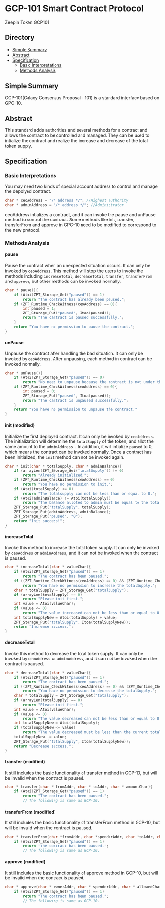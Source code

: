 # GCP-101 Smart Contract Protocol

Zeepin Token GCP101

## Directory
 - [Simple Summary](#Simple-Summary)
 - [Abstract](#Abstract)
 - [Specification](#Specification)
    * [Basic Interpretations](#Basic-Interpretations)
    * [Methods Analysis](#Methods-Analysis)
## Simple Summary
GCP-101(Galaxy Consensus Proposal - 101) is a standard interface based on GPC-10.
## Abstract
This standard adds authorities and several methods for a contract and allows the contract to be controlled and managed. They can be used to intialize the contract and realize the increase and decrease of the total token supply.
## Specification
### Basic Interpretations
You may need two kinds of special account address to control and manage the depolyed contract.
```c
char * ceoAddress = "/* address */"; //Highest authority
char * adminAddress = "/* address */"; //Administrator
```
ceoAddress intializes a contract, and it can invoke the pause and unPause method to control the contract. Some methods like init, transfer, transferFrom and approve in GPC-10 need to be modified to correspond to the new protocol.
### Methods Analysis
#### pause
Pause the contract when an unexpected situation occurs. It can only be invoked by `ceoAddress`. This method will stop the users to invoke the methods including `increaseTotal`, `decreaseTotal`, `transfer`, `transferFrom` and `approve`, but other methods can be invoked normally.
```c
char * pause(){
	if (Atoi(ZPT_Storage_Get("paused")) == 1)
		return "The contract has already been paused.";
	if (ZPT_Runtime_CheckWitness(ceoAddress) == 0){
		int paused = 1;
		ZPT_Storage_Put("paused", Itoa(paused));
		return "The cantract is paused successfully.";
	}
	return "You have no permission to pause the contract.";
}
```
#### unPause
Unpause the contract after handling the bad situation. It can only be invoked by `ceoAddress`. After unpausing, each method in contract can be invoked normally.
```c
char * unPause(){
	if (Atoi(ZPT_Storage_Get("paused")) == 0)
		return "No need to unpause because the contract is not under the pause situation.";
	if (ZPT_Runtime_CheckWitness(ceoAddress) == 0){
		int paused = 0;
		ZPT_Storage_Put("paused", Itoa(paused));
		return "The cantract is unpaused successfully.";
	}
	return "You have no permission to unpause the contract.";
}
```
#### init (modified)
Initialize the first deployed contract. It can only be invoked by `ceoAddress`. The initialization will determine the `totalSupply` of the token, and allot the same amount to the `adminAddress `. In addition, it will intialize `paused` to 0, which means the contract can be invoked normally.
Once a contract has been initialized, the `init` method can not be invoked again.
```c
char * init(char * totalSupply, char * adminBalance){
	if (arrayLen(ZPT_Storage_Get("totalSupply")) != 0)
		return "Already initialized.";
	if (ZPT_Runtime_CheckWitness(ceoAddress) == 0)
		return "You have no permission to init.";
	if (Atoi(totalSupply) <= 0)
		return "The totalsupply can not be less than or equal to 0.";
	if (Atoi(adminBalance) != Atoi(totalSupply))
		return "The balance alloted to admin must be equal to the totalSupply.";
	ZPT_Storage_Put("totalSupply", totalSupply);
	ZPT_Storage_Put(adminAddress, adminBalance);
	ZPT_Storage_Put("paused", "0");
    return "Init success!";
}
```
#### increaseTotal
Invoke this method to increase the total token supply. It can only be invoked by `ceoAddress` or `adminAddress`, and it can not be invoked when the contract is paused.
```c
char * increaseTotal(char * valueChar){
	if (Atoi(ZPT_Storage_Get("paused")) == 1) 
		return "The contract has been paused.";
	if ((ZPT_Runtime_CheckWitness(ceoAddress) == 0) && (ZPT_Runtime_CheckWitness(adminAddress) == 0))
		return "You have no permission to increase the totalSupply.";
	char * totalSupply = ZPT_Storage_Get("totalSupply");
    if (arrayLen(totalSupply) == 0)
    	return "Please init first.";
	int value = Atoi(valueChar);
	if (value <= 0)
		return "The value increased can not be less than or equal to 0.";
	int totalSupplyNew = Atoi(totalSupply) + value;
	ZPT_Storage_Put("totalSupply", Itoa(totalSupplyNew));
	return "Increase success.";
}
```
#### decreaseTotal
Invoke this method to decrease the total token supply. It can only be invoked by `ceoAddress` or `adminAddress`, and it can not be invoked when the contract is paused.
```c
char * decreaseTotal(char * valueChar){
	if (Atoi(ZPT_Storage_Get("paused")) == 1) 
		return "The contract has been paused.";
	if ((ZPT_Runtime_CheckWitness(ceoAddress) == 0) && (ZPT_Runtime_CheckWitness(adminAddress) == 0))
		return "You have no permission to decrease the totalSupply.";
	char * totalSupply = ZPT_Storage_Get("totalSupply");
    if (arrayLen(totalSupply) == 0)
    	return "Please init first.";
	int value = Atoi(valueChar);
	if (value <= 0)
		return "The value decreased can not be less than or equal to 0.";
	int totalSupplyNew = Atoi(totalSupply);
	if (totalSupplyNew <= value)
		return "The value decreased must be less than the current totalSupply.";
	totalSupplyNew -= value;
	ZPT_Storage_Put("totalSupply", Itoa(totalSupplyNew));
	return "Decrease success.";
}
```
#### transfer (modified)
It still includes the basic functionality of transfer method in GCP-10, but will be invalid when the contract is paused.
```c
char * transfer(char * fromAddr, char * toAddr, char * amountChar){
	if (Atoi(ZPT_Storage_Get("paused")) == 1) 
		return "The contract has been paused.";
		// The following is same as GCP-10.
```
#### transferFrom (modified)
It still includes the basic functionality of transferFrom method in GCP-10, but will be invalid when the contract is paused.
```c
char * transferFrom(char *fromAddr, char *spenderAddr, char *toAddr, char *amountChar){
	if (Atoi(ZPT_Storage_Get("paused")) == 1) 
		return "The contract has been paused.";
		// The following is same as GCP-10.
```
#### approve (modified)
It still includes the basic functionality of approve method in GCP-10, but will be invalid when the contract is paused.
```c
char * approve(char * ownerAddr, char * spenderAddr, char * allowedChar){
	if (Atoi(ZPT_Storage_Get("paused")) == 1) 
		return "The contract has been paused.";
		// The following is same as GCP-10.
```
